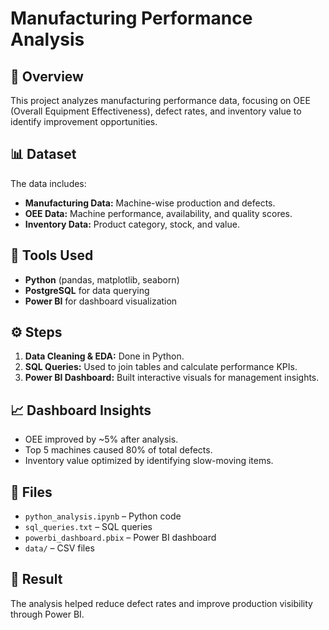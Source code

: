 # Manufacturing Performance Analysis

## 📘 Overview
This project analyzes manufacturing performance data, focusing on OEE (Overall Equipment Effectiveness), defect rates, and inventory value to identify improvement opportunities.

## 📊 Dataset
The data includes:
- **Manufacturing Data:** Machine-wise production and defects.
- **OEE Data:** Machine performance, availability, and quality scores.
- **Inventory Data:** Product category, stock, and value.

## 🧰 Tools Used
- **Python** (pandas, matplotlib, seaborn)
- **PostgreSQL** for data querying
- **Power BI** for dashboard visualization

## ⚙️ Steps
1. **Data Cleaning & EDA:** Done in Python.
2. **SQL Queries:** Used to join tables and calculate performance KPIs.
3. **Power BI Dashboard:** Built interactive visuals for management insights.

## 📈 Dashboard Insights
- OEE improved by ~5% after analysis.
- Top 5 machines caused 80% of total defects.
- Inventory value optimized by identifying slow-moving items.

## 🧩 Files
- `python_analysis.ipynb` – Python code
- `sql_queries.txt` – SQL queries
- `powerbi_dashboard.pbix` – Power BI dashboard
- `data/` – CSV files

## 🚀 Result
The analysis helped reduce defect rates and improve production visibility through Power BI.
